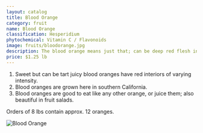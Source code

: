 ```yaml
---
layout: catalog
title: Blood Orange
category: fruit
name: Blood Orange
classification: Hesperidium
phytochemical: Vitamin C / Flavonoids
image: fruits/bloodorange.jpg
description: The blood orange means just that; can be deep red flesh interior sweet yet tart.
price: $1.25 lb
---
```


1. Sweet but can be tart juicy blood oranges have red interiors of varying intensity. 
2. Blood oranges are grown here in southern California.
3. Blood oranges are good to eat like any other orange, or juice them; also beautiful in fruit salads. 

Orders of 8 lbs contain approx. 12 oranges.

![Blood Orange](http://upload.wikimedia.org/wikipedia/commons/5/5d/BloodOrange.jpg)
